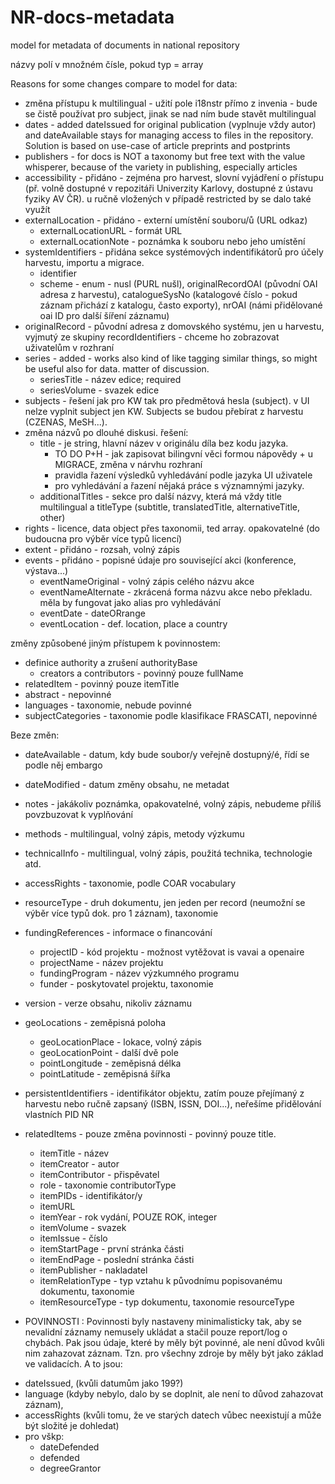 # NR-docs-metadata
 model for metadata of documents in national repository

názvy polí v množném čísle, pokud typ = array

Reasons for some changes compare to model for data:
* změna přístupu k multilingual - užití pole i18nstr přímo z invenia - bude se čistě používat pro subject, jinak se nad ním bude stavět multilingual
* dates - added dateIssued for original publication (vyplnuje vždy autor) and dateAvailable stays for managing access to files in the repository. Solution is based on use-case of article preprints and postprints
* publishers - for docs is NOT a taxonomy but free text with the value whisperer, because of the variety in publishing, especially articles
* accessibility - přidáno - zejména pro harvest, slovní vyjádření o přístupu (př. volně dostupné v repozitáři Univerzity Karlovy, dostupné z ústavu fyziky AV ČR). u ručně vložených v případě restricted by se dalo také využít
* externalLocation - přidáno - externí umístění souboru/ů (URL odkaz)
  * externalLocationURL - formát URL
  * externalLocationNote - poznámka k souboru nebo jeho umístění
* systemIdentifiers - přidána sekce systémových indentifikátorů pro účely harvestu, importu a migrace.
  * identifier
  * scheme - enum - nusl (PURL nušl), originalRecordOAI (původní OAI adresa z harvestu), catalogueSysNo (katalogové číslo - pokud záznam přichází z katalogu, často exporty), nrOAI (námi přidělované oai ID pro další šíření záznamu)
* originalRecord - původní adresa z domovského systému, jen u harvestu, vyjmutý ze skupiny recordIdentifiers  - chceme ho zobrazovat uživatelům v rozhraní
* series - added - works also kind of like tagging similar things, so might be useful also for data. matter of discussion.
  * seriesTitle - název edice; required
  * seriesVolume - svazek edice
* subjects - řešení jak pro KW tak pro předmětová hesla (subject). v UI nelze vyplnit subject jen KW. Subjects se budou přebírat z harvestu (CZENAS, MeSH...).
* změna názvů po dlouhé diskusi. řešení:
    - title - je string, hlavní název v originálu díla bez kodu jazyka.
      - TO DO P+H - jak zapisovat bilingvní věci formou nápovědy + u MIGRACE, změna v nárvhu rozhraní
      - pravidla řazení výsledků vyhledávání podle jazyka UI uživatele
      - pro vyhledávání a řazení nějaká práce s významnými jazyky.
    - additionalTitles - sekce pro další názvy, která má vždy title multilingual a titleType (subtitle, translatedTitle, alternativeTitle, other)
* rights - licence, data object přes taxonomii, ted array. opakovatelné (do budoucna pro výběr více typů licencí)
* extent - přidáno - rozsah, volný zápis
* events - přidáno - popisné údaje pro související akci (konference, výstava...)
  * eventNameOriginal - volný zápis celého názvu akce
  * eventNameAlternate - zkrácená forma názvu akce nebo překladu. měla by fungovat jako alias pro vyhledávání
  * eventDate - dateORrange
  * eventLocation - def. location, place a country

změny způsobené jiným přístupem k povinnostem:
* definice authority a zrušení authorityBase
  * creators a contributors - povinný pouze fullName
* relatedItem - povinný pouze itemTitle
* abstract - nepovinné
* languages - taxonomie, nebude povinné
* subjectCategories - taxonomie podle klasifikace FRASCATI, nepovinné

Beze změn:
* dateAvailable - datum, kdy bude soubor/y veřejně dostupný/é, řídí se podle něj embargo
* dateModified - datum změny obsahu, ne metadat
* notes - jakákoliv poznámka, opakovatelné, volný zápis, nebudeme příliš povzbuzovat k vyplňování
* methods - multilingual, volný zápis, metody výzkumu
* technicalInfo - multilingual, volný zápis, použitá technika, technologie atd.
* accessRights - taxonomie, podle COAR vocabulary
* resourceType - druh dokumentu, jen jeden per record (neumožní se výběr více typů dok. pro 1 záznam), taxonomie
* fundingReferences - informace o financování
  * projectID - kód projektu - možnost vytěžovat is vavai a openaire
  * projectName - název projektu
  * fundingProgram - název výzkumného programu
  * funder - poskytovatel projektu, taxonomie
* version - verze obsahu, nikoliv záznamu
* geoLocations - zeměpisná poloha
  * geoLocationPlace - lokace, volný zápis
  * geoLocationPoint - další dvě pole
  * pointLongitude - zeměpisná délka
  * pointLatitude - zeměpisná šířka
* persistentIdentifiers - identifikátor objektu, zatím pouze přejímaný z harvestu nebo ručně zapsaný (ISBN, ISSN, DOI...), neřešíme přidělování vlastních PID NR
* relatedItems - pouze změna povinnosti - povinný pouze title.
  * itemTitle - název
  * itemCreator - autor
  * itemContributor - přispěvatel
  * role - taxonomie contributorType
  * itemPIDs - identifikátor/y
  * itemURL
  * itemYear - rok vydání, POUZE ROK, integer
  * itemVolume - svazek
  * itemIssue - číslo
  * itemStartPage - první stránka části
  * itemEndPage - poslední stránka části
  * itemPublisher - nakladatel
  * itemRelationType - typ vztahu k původnímu popisovanému dokumentu, taxonomie
  * itemResourceType - typ dokumentu, taxonomie resourceType  


* POVINNOSTI :
  Povinnosti byly nastaveny minimalisticky tak, aby se nevalidní záznamy nemusely ukládat a stačil pouze report/log o chybách.
  Pak jsou údaje, které by měly být povinné, ale není důvod kvůli nim zahazovat záznam. Tzn. pro všechny zdroje by měly být jako základ ve validacích. A to jsou:
- dateIssued, (kvůli datumům jako 199?)
- language (kdyby nebylo, dalo by se doplnit, ale není to důvod zahazovat záznam),
- accessRights (kvůli tomu, že ve starých datech vůbec neexistují a může být složité je dohledat)
- pro vškp:
  - dateDefended
  - defended
  - degreeGrantor
